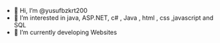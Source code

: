 - 👋 Hi, I’m @yusufbzkrt200
- 👀 I’m interested in java, ASP.NET, c# , Java , html , css ,javascript and SQL
- 🌱 I’m currently developing Websites

<!---
yusufbzkrt200/yusufbzkrt200 is a ✨ special ✨ repository because its `README.md` (this file) appears on your GitHub profile.
You can click the Preview link to take a look at your changes.
--->
